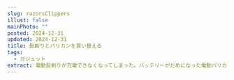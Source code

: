 ```yaml
---
slug: razorsClippers
illust: false
mainPhoto: ""
posted: 2024-12-31
updated: 2024-12-31
title: 髭剃りとバリカンを買い替える
tags:
  - ガジェット
extract: 電動髭剃りが充電できなくなってしまった。バッテリーがだめになった電動バリカンと一緒に買い替えだ。
---
```

